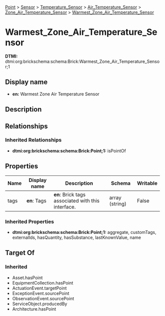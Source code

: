 [Point](../../../../Point.md) > [Sensor](../../../Sensor.md) > [Temperature_Sensor](../../Temperature_Sensor.md) > [Air_Temperature_Sensor](../Air_Temperature_Sensor.md) > [Zone_Air_Temperature_Sensor](Zone_Air_Temperature_Sensor.md) > [Warmest_Zone_Air_Temperature_Sensor](.)
# Warmest_Zone_Air_Temperature_Sensor
**DTMI:** dtmi:org:brickschema:schema:Brick:Warmest_Zone_Air_Temperature_Sensor;1
## Display name
- **en:** Warmest Zone Air Temperature Sensor
## Description
## Relationships
### Inherited Relationships
* **dtmi:org:brickschema:schema:Brick:Point;1:** isPointOf
## Properties
|Name|Display name|Description|Schema|Writable|
|-|-|-|-|-|
|tags|**en**: Tags|**en**: Brick tags associated with this interface.|array (string)|False|
### Inherited Properties
* **dtmi:org:brickschema:schema:Brick:Point;1:** aggregate, customTags, externalIds, hasQuantity, hasSubstance, lastKnownValue, name
## Target Of
### Inherited
* Asset.hasPoint
* EquipmentCollection.hasPoint
* ActuationEvent.targetPoint
* ExceptionEvent.sourcePoint
* ObservationEvent.sourcePoint
* ServiceObject.producedBy
* Architecture.hasPoint
